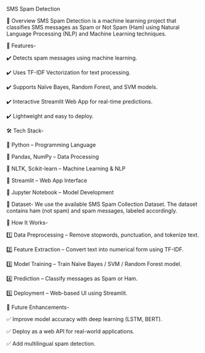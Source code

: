 SMS Spam Detection

🚀 Overview
SMS Spam Detection is a machine learning project that classifies SMS messages as Spam or Not Spam (Ham) using Natural Language Processing (NLP) and Machine Learning techniques.


🚀 Features-

✔️ Detects spam messages using machine learning.

✔️ Uses TF-IDF Vectorization for text processing.

✔️ Supports Naïve Bayes, Random Forest, and SVM models.

✔️ Interactive Streamlit Web App for real-time predictions.

✔️ Lightweight and easy to deploy.


🛠️ Tech Stack-

🔹 Python – Programming Language

🔹 Pandas, NumPy – Data Processing

🔹 NLTK, Scikit-learn – Machine Learning & NLP

🔹 Streamlit – Web App Interface

🔹 Jupyter Notebook – Model Development


📂 Dataset-
We use the available SMS Spam Collection Dataset. The dataset contains ham (not spam) and spam messages, labeled accordingly.


🎯 How It Works-

1️⃣ Data Preprocessing – Remove stopwords, punctuation, and tokenize text.

2️⃣ Feature Extraction – Convert text into numerical form using TF-IDF.

3️⃣ Model Training – Train Naïve Bayes / SVM / Random Forest model.

4️⃣ Prediction – Classify messages as Spam or Ham.

5️⃣ Deployment – Web-based UI using Streamlit.


🔮 Future Enhancements-

✅ Improve model accuracy with deep learning (LSTM, BERT).

✅ Deploy as a web API for real-world applications.

✅ Add multilingual spam detection.








